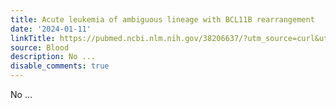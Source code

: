 ```yaml
---
title: Acute leukemia of ambiguous lineage with BCL11B rearrangement
date: '2024-01-11'
linkTitle: https://pubmed.ncbi.nlm.nih.gov/38206637/?utm_source=curl&utm_medium=rss&utm_campaign=journals&utm_content=7603509&fc=None&ff=20240112170537&v=2.18.0
source: Blood
description: No ...
disable_comments: true
---
```

No ...